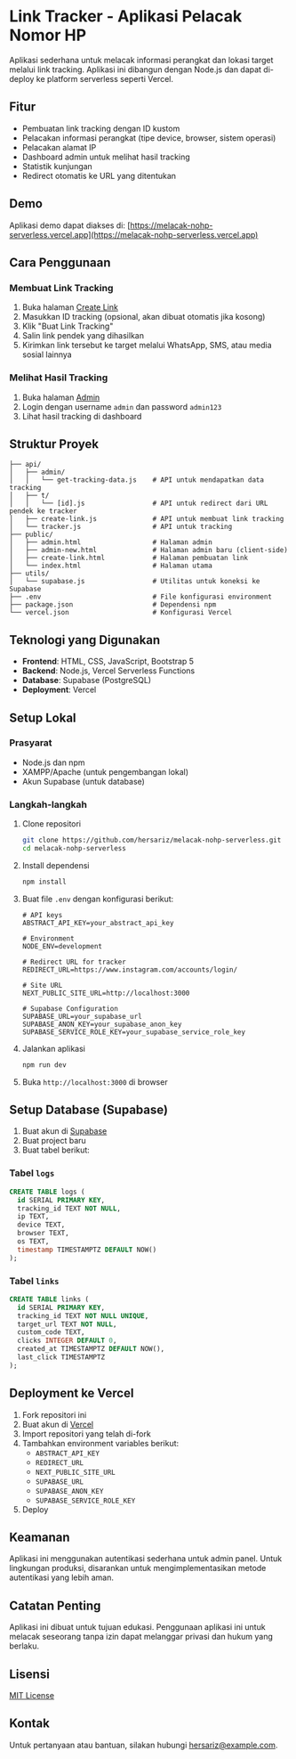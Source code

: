 # Link Tracker - Aplikasi Pelacak Nomor HP

Aplikasi sederhana untuk melacak informasi perangkat dan lokasi target melalui link tracking. Aplikasi ini dibangun dengan Node.js dan dapat di-deploy ke platform serverless seperti Vercel.

## Fitur

- Pembuatan link tracking dengan ID kustom
- Pelacakan informasi perangkat (tipe device, browser, sistem operasi)
- Pelacakan alamat IP
- Dashboard admin untuk melihat hasil tracking
- Statistik kunjungan
- Redirect otomatis ke URL yang ditentukan

## Demo

Aplikasi demo dapat diakses di: [https://melacak-nohp-serverless.vercel.app](https://melacak-nohp-serverless.vercel.app)

## Cara Penggunaan

### Membuat Link Tracking

1. Buka halaman [Create Link](https://melacak-nohp-serverless.vercel.app/create-link)
2. Masukkan ID tracking (opsional, akan dibuat otomatis jika kosong)
3. Klik "Buat Link Tracking"
4. Salin link pendek yang dihasilkan
5. Kirimkan link tersebut ke target melalui WhatsApp, SMS, atau media sosial lainnya

### Melihat Hasil Tracking

1. Buka halaman [Admin](https://melacak-nohp-serverless.vercel.app/admin-new)
2. Login dengan username `admin` dan password `admin123`
3. Lihat hasil tracking di dashboard

## Struktur Proyek

```
├── api/
│   ├── admin/
│   │   └── get-tracking-data.js    # API untuk mendapatkan data tracking
│   ├── t/
│   │   └── [id].js                 # API untuk redirect dari URL pendek ke tracker
│   ├── create-link.js              # API untuk membuat link tracking
│   └── tracker.js                  # API untuk tracking
├── public/
│   ├── admin.html                  # Halaman admin
│   ├── admin-new.html              # Halaman admin baru (client-side)
│   ├── create-link.html            # Halaman pembuatan link
│   └── index.html                  # Halaman utama
├── utils/
│   └── supabase.js                 # Utilitas untuk koneksi ke Supabase
├── .env                            # File konfigurasi environment
├── package.json                    # Dependensi npm
└── vercel.json                     # Konfigurasi Vercel
```

## Teknologi yang Digunakan

- **Frontend**: HTML, CSS, JavaScript, Bootstrap 5
- **Backend**: Node.js, Vercel Serverless Functions
- **Database**: Supabase (PostgreSQL)
- **Deployment**: Vercel

## Setup Lokal

### Prasyarat

- Node.js dan npm
- XAMPP/Apache (untuk pengembangan lokal)
- Akun Supabase (untuk database)

### Langkah-langkah

1. Clone repositori
   ```bash
   git clone https://github.com/hersariz/melacak-nohp-serverless.git
   cd melacak-nohp-serverless
   ```

2. Install dependensi
   ```bash
   npm install
   ```

3. Buat file `.env` dengan konfigurasi berikut:
   ```
   # API keys
   ABSTRACT_API_KEY=your_abstract_api_key

   # Environment
   NODE_ENV=development

   # Redirect URL for tracker
   REDIRECT_URL=https://www.instagram.com/accounts/login/

   # Site URL
   NEXT_PUBLIC_SITE_URL=http://localhost:3000

   # Supabase Configuration
   SUPABASE_URL=your_supabase_url
   SUPABASE_ANON_KEY=your_supabase_anon_key
   SUPABASE_SERVICE_ROLE_KEY=your_supabase_service_role_key
   ```

4. Jalankan aplikasi
   ```bash
   npm run dev
   ```

5. Buka `http://localhost:3000` di browser

## Setup Database (Supabase)

1. Buat akun di [Supabase](https://supabase.com/)
2. Buat project baru
3. Buat tabel berikut:

### Tabel `logs`
```sql
CREATE TABLE logs (
  id SERIAL PRIMARY KEY,
  tracking_id TEXT NOT NULL,
  ip TEXT,
  device TEXT,
  browser TEXT,
  os TEXT,
  timestamp TIMESTAMPTZ DEFAULT NOW()
);
```

### Tabel `links`
```sql
CREATE TABLE links (
  id SERIAL PRIMARY KEY,
  tracking_id TEXT NOT NULL UNIQUE,
  target_url TEXT NOT NULL,
  custom_code TEXT,
  clicks INTEGER DEFAULT 0,
  created_at TIMESTAMPTZ DEFAULT NOW(),
  last_click TIMESTAMPTZ
);
```

## Deployment ke Vercel

1. Fork repositori ini
2. Buat akun di [Vercel](https://vercel.com/)
3. Import repositori yang telah di-fork
4. Tambahkan environment variables berikut:
   - `ABSTRACT_API_KEY`
   - `REDIRECT_URL`
   - `NEXT_PUBLIC_SITE_URL`
   - `SUPABASE_URL`
   - `SUPABASE_ANON_KEY`
   - `SUPABASE_SERVICE_ROLE_KEY`
5. Deploy

## Keamanan

Aplikasi ini menggunakan autentikasi sederhana untuk admin panel. Untuk lingkungan produksi, disarankan untuk mengimplementasikan metode autentikasi yang lebih aman.

## Catatan Penting

Aplikasi ini dibuat untuk tujuan edukasi. Penggunaan aplikasi ini untuk melacak seseorang tanpa izin dapat melanggar privasi dan hukum yang berlaku.

## Lisensi

[MIT License](LICENSE)

## Kontak

Untuk pertanyaan atau bantuan, silakan hubungi [hersariz@example.com](mailto:hersariz@example.com). 